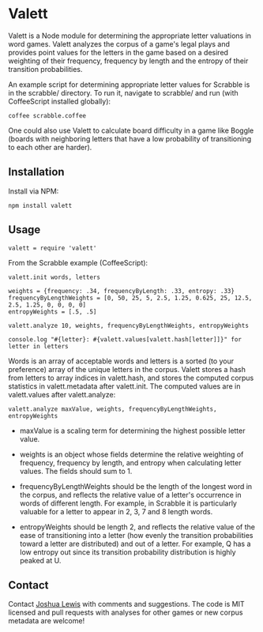 # Valett

Valett is a Node module for determining the appropriate letter valuations in word games. Valett analyzes the corpus of a game's legal plays and provides point values for the letters in the game based on a desired weighting of their frequency, frequency by length and the entropy of their transition probabilities.

An example script for determining appropriate letter values for Scrabble is in the scrabble/ directory. To run it, navigate to scrabble/ and run (with CoffeeScript installed globally):

	coffee scrabble.coffee

One could also use Valett to calculate board difficulty in a game like Boggle (boards with neighboring letters that have a low probability of transitioning to each other are harder).

## Installation

Install via NPM:

	npm install valett

## Usage

	valett = require 'valett'

From the Scrabble example (CoffeeScript):

	valett.init words, letters
	
	weights = {frequency: .34, frequencyByLength: .33, entropy: .33}
	frequencyByLengthWeights = [0, 50, 25, 5, 2.5, 1.25, 0.625, 25, 12.5, 2.5, 1.25, 0, 0, 0, 0]
	entropyWeights = [.5, .5]
	
	valett.analyze 10, weights, frequencyByLengthWeights, entropyWeights
	
	console.log "#{letter}: #{valett.values[valett.hash[letter]]}" for letter in letters
	
Words is an array of acceptable words and letters is a sorted (to your preference) array of the unique letters in the corpus. Valett stores a hash from letters to array indices in valett.hash, and stores the computed corpus statistics in valett.metadata after valett.init. The computed values are in valett.values after valett.analyze:

	valett.analyze maxValue, weights, frequencyByLengthWeights, entropyWeights
	
 * maxValue is a scaling term for determining the highest possible letter value.

 * weights is an object whose fields determine the relative weighting of frequency, frequency by length, and entropy when calculating letter values. The fields should sum to 1.

 * frequencyByLengthWeights should be the length of the longest word in the corpus, and reflects the relative value of a letter's occurrence in words of different length. For example, in Scrabble it is particularly valuable for a letter to appear in 2, 3, 7 and 8 length words.

 * entropyWeights should be length 2, and reflects the relative value of the ease of transitioning into a letter (how evenly the transition probabilities toward a letter are distributed) and out of a letter. For example, Q has a low entropy out since its transition probability distribution is highly peaked at U.

## Contact

Contact [Joshua Lewis](mailto:josh@useost.com) with comments and suggestions. The code is MIT licensed and pull requests with analyses for other games or new corpus metadata are welcome!
